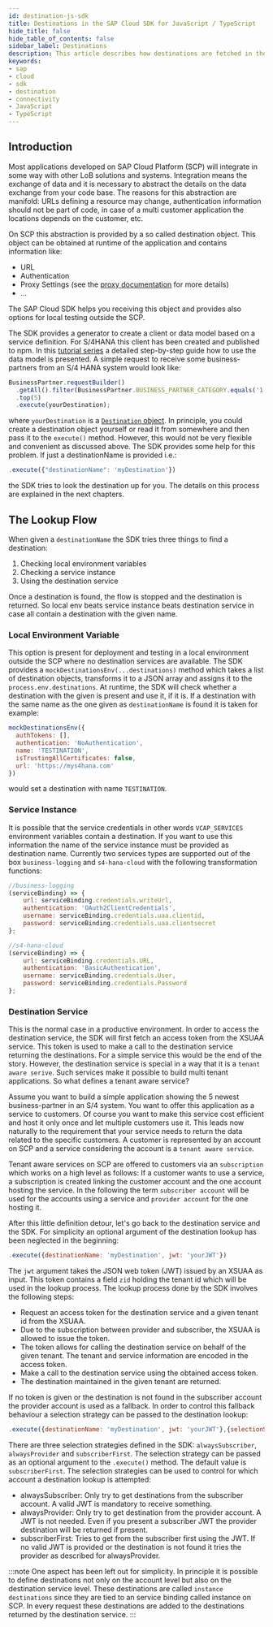 ```yaml
---
id: destination-js-sdk
title: Destinations in the SAP Cloud SDK for JavaScript / TypeScript
hide_title: false
hide_table_of_contents: false
sidebar_label: Destinations
description: This article describes how destinations are fetched in the SDK and how they can be configured.
keywords:
- sap
- cloud
- sdk
- destination
- connectivity
- JavaScript
- TypeScript
---
```


## Introduction ##

Most applications developed on SAP Cloud Platform (SCP) will integrate in some way with other LoB solutions and systems.
Integration means the exchange of data and it is necessary to abstract the details on the data exchange from your code base.
The reasons for this abstraction are manifold: URLs defining a resource may change, authentication information should not be part of code, in case of a multi customer application the locations depends on the customer, etc.

On SCP this abstraction is provided by a so called destination object.
This object can be obtained at runtime of the application and contains information like:
- URL
- Authentication
- Proxy Settings (see the [proxy documentation](./proxy.md) for more details)
- ...

The SAP Cloud SDK helps you receiving this object and provides also options for local testing outside the SCP.

The SDK provides a generator to create a client or data model based on a service definition.
For S/4HANA this client has been created and published to npm.
In this [tutorial series](https://developers.sap.com/group.s4sdk-js-cloud-foundry.html) a detailed step-by-step guide how to use the data model is presented.
A simple request to receive some business-partners from an S/4 HANA system would look like:
```js
BusinessPartner.requestBuilder()
  .getAll().filter(BusinessPartner.BUSINESS_PARTNER_CATEGORY.equals('1'))
  .top(5)
  .execute(yourDestination);
```
where `yourDestination` is a [`Destination` object](pathname:///api/1.21.0/interfaces/sap_cloud_sdk_core.destination).
In principle, you could create a destination object yourself or read it from somewhere and then pass it to the `execute()` method.
However, this would not be very flexible and convenient as discussed above.
The SDK provides some help for this problem.
If just a destinationName is provided i.e.:
```js
.execute({"destinationName": 'myDestination'})
```
the SDK tries to look the destination up for you.
The details on this process are explained in the next chapters.

## The Lookup Flow ##

When given a `destinationName` the SDK tries three things to find a destination:
1. Checking local environment variables
2. Checking a service instance
3. Using the destination service

Once a destination is found, the flow is stopped and the destination is returned.
So local env beats service instance beats destination service in case all contain a destination with the given name.

### Local Environment Variable ###

This option is present for deployment and testing in a local environment outside the SCP where no destination services are available.
The SDK provides a `mockDestinationsEnv(...destinations)` method which takes a list of destination objects, transforms it to a JSON array and assigns it to the `process.env.destinations`.
At runtime, the SDK will check whether a destination with the given is present and use it, if it is.
If a destination with the same name as the one given as `destinationName` is found it is taken for example:
```js
mockDestinationsEnv({
  authTokens: [],
  authentication: 'NoAuthentication',
  name: 'TESTINATION',
  isTrustingAllCertificates: false,
  url: 'https://mys4hana.com'
})
```
would set a destination with name `TESTINATION`.

### Service Instance ###

It is possible that the service credentials in other words `VCAP_SERVICES` environment variables contain a destination.
If you want to use this information the name of the service instance must be provided as destination name.
Currently two services types are supported out of the box `business-logging` and `s4-hana-cloud` with the following transformation functions:
```js
//business-logging
(serviceBinding) => {
    url: serviceBinding.credentials.writeUrl,
    authentication: 'OAuth2ClientCredentials',
    username: serviceBinding.credentials.uaa.clientid,
    password: serviceBinding.credentials.uaa.clientsecret
};

//s4-hana-cloud
(serviceBinding) => {
    url: serviceBinding.credentials.URL,
    authentication: 'BasicAuthentication',
    username: serviceBinding.credentials.User,
    password: serviceBinding.credentials.Password
};
```

### Destination Service ###

This is the normal case in a productive environment.
In order to access the destination service, the SDK will first fetch an access token from the XSUAA service.
This token is used to make a call to the destination service returning the destinations.
For a simple service this would be the end of the story.
However, the destination service is special in a way that it is a `tenant aware serive`.
Such services make it possible to build multi tenant applications.
So what defines a tenant aware service?

Assume you want to build a simple application showing the 5 newest business-partner in an S/4 system.
You want to offer this application as a service to customers.
Of course you want to make this service cost efficient and host it only once and let multiple customers use it.
This leads now naturally to the requirement that your service needs to return the data related to the specific customers.
A customer is represented by an account on SCP and a service considering the account is a `tenant aware service`.

Tenant aware services on SCP are offered to customers via an `subscription` which works on a high level as follows:
If a customer wants to use a service, a subscription is created linking the customer account and the one account hosting the service.
In the following the term `subscriber account` will be used for the accounts using a service and `provider account` for the one hosting it.

After this little definition detour, let's go back to the destination service and the SDK.
For simplicity an optional argument of the destination lookup has been neglected in the beginning:
```js
.execute({destinationName: 'myDestination', jwt: 'yourJWT'})
```
The `jwt` argument takes the JSON web token (JWT) issued by an XSUAA as input.
This token contains a field `zid` holding the tenant id which will be used in the lookup process.
The lookup process done by the SDK involves the following steps:
- Request an access token for the destination service and a given tenant id from the XSUAA.
- Due to the subscription between provider and subscriber, the XSUAA is allowed to issue the token.
- The token allows for calling the destination service on behalf of the given tenant.
The tenant and service information are encoded in the access token.
- Make a call to the destination service using the obtained access token.
- The destination maintained in the given tenant are returned.

If no token is given or the destination is not found in the subscriber account the provider account is used as a fallback.
In order to control this fallback behaviour a selection strategy can be passed to the destination lookup:
```js
.execute({destinationName: 'myDestination', jwt: 'yourJWT'},{selectionStrategy:'alwaysSubscriber'})
```
There are three selection strategies defined in the SDK: `alwaysSubscriber`, `alwaysProvider` and `subscriberFirst`.
The selection strategy can be passed as an optional argument to the `.execute()` method.
The default value is `subscriberFirst`.
The selection strategies can be used to control for which account a destination lookup is attempted:
- alwaysSubscriber: Only try to get destinations from the subscriber account.
A valid JWT is mandatory to receive something.
- alwaysProvider: Only try to get destination from the provider account.
A JWT is not needed.
Even if you present a subscriber JWT the provider destination will be returned if present.
- subscriberFirst: Tries to get from the subscriber first using the JWT.
If no valid JWT is provided or the destination is not found it tries the provider as described for alwaysProvider.

:::note
One aspect has been left out for simplicity.
In principle it is possible to define destinations not only on the account level but also on the destination service level.
These destinations are called `instance destinations` since they are tied to an service binding called instance on SCP.
In every request these destinations are added to the destinations returned by the destination service.
:::


